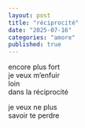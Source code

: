 ```yaml
---
layout: post
title: "réciprocité"
date: "2025-07-16"
categories: "amore"
published: true
---
```


encore plus fort  
je veux m’enfuir  
loin  
dans la réciprocité  

je veux ne plus  
savoir te perdre  
